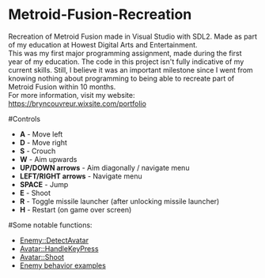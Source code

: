 # Metroid-Fusion-Recreation
Recreation of Metroid Fusion made in Visual Studio with SDL2. Made as part of my education at Howest Digital Arts and Entertainment.\
This was my first major programming assignment, made during the first year of my education. The code in this project isn't fully indicative of my current skills. Still, I believe it was an important milestone since
I went from knowing nothing about programming to being able to recreate part of Metroid Fusion within 10 months.\
For more information, visit my website: https://bryncouvreur.wixsite.com/portfolio

#Controls
- **A** - Move left
- **D** - Move right
- **S** - Crouch
- **W** - Aim upwards
- **UP/DOWN arrows** - Aim diagonally / navigate menu
- **LEFT/RIGHT arrows** - Navigate menu
- **SPACE** - Jump
- **E** - Shoot
- **R** - Toggle missile launcher (after unlocking missile launcher)
- **H** - Restart (on game over screen)

#Some notable functions:
- [Enemy::DetectAvatar](Enemy.cpp#L153-L176)
- [Avatar::HandleKeyPress](Avatar.cpp#L309-L395)
- [Avatar::Shoot](Avatar.cpp#L464-L515)
- [Enemy behavior examples](Moto.cpp#L215-L278)
